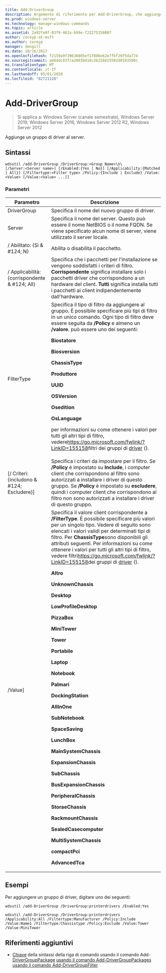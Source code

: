 ```yaml
---
title: Add-DriverGroup
description: Argomento di riferimento per Add-DriverGroup, che aggiunge un gruppo di driver al server.
ms.prod: windows-server
ms.technology: manage-windows-commands
ms.topic: article
ms.assetid: 2a92fe8f-03f9-462a-b99e-f23275259807
author: coreyp-at-msft
ms.author: coreyp
manager: dongill
ms.date: 10/16/2017
ms.openlocfilehash: f2159a9f39630805ef17886e62e7fbf29f5da774
ms.sourcegitcommit: ab64dc83fca28039416c26226815502d0193500c
ms.translationtype: MT
ms.contentlocale: it-IT
ms.lasthandoff: 05/01/2020
ms.locfileid: "82721128"
---
```

# <a name="add-drivergroup"></a>Add-DriverGroup

> Si applica a: Windows Server (canale semestrale), Windows Server 2019, Windows Server 2016, Windows Server 2012 R2, Windows Server 2012

Aggiunge un gruppo di driver al server.

## <a name="syntax"></a>Sintassi
```
wdsutil /add-DriverGroup /DriverGroup:<Group Name>\n\
[/Server:<Server name>] [/Enabled:{Yes | No}] [/Applicability:{Matched | All}] [/Filtertype:<Filter type> /Policy:{Include | Exclude} /Value:<Value> [/Value:<Value> ...]]
```
### <a name="parameters"></a>Parametri

|              Parametro              |                                                                                                                                                                                                                                                                                                                                                                                                                                                                                                                                                                                                     Descrizione                                                                                                                                                                                                                                                                                                                                                                                                                                                                                                                                                                                                      |
|-------------------------------------|----------------------------------------------------------------------------------------------------------------------------------------------------------------------------------------------------------------------------------------------------------------------------------------------------------------------------------------------------------------------------------------------------------------------------------------------------------------------------------------------------------------------------------------------------------------------------------------------------------------------------------------------------------------------------------------------------------------------------------------------------------------------------------------------------------------------------------------------------------------------------------------------------------------------------------------------------------------------------------------------------------------------------------------------------------------------------------------------------------------------------------------------------------------------------------------------------------------------|
|      DriverGroup<Group Name>      |                                                                                                                                                                                                                                                                                                                                                                                                                                                                                                                                                                                     Specifica il nome del nuovo gruppo di driver.                                                                                                                                                                                                                                                                                                                                                                                                                                                                                                                                                                                      |
|        Server<Server name>        |                                                                                                                                                                                                                                                                                                                                                                                                                                                                                                                                        Specifica il nome del server. Questo può essere il nome NetBIOS o il nome FQDN. Se viene specificato alcun nome di server, viene utilizzato il server locale.                                                                                                                                                                                                                                                                                                                                                                                                                                                                                                                                         |
|      / Abilitato: {Sì & #124; N}       |                                                                                                                                                                                                                                                                                                                                                                                                                                                                                                                                                                                           Abilita o disabilita il pacchetto.                                                                                                                                                                                                                                                                                                                                                                                                                                                                                                                                                                                           |
| / Applicabilità: {corrispondente & #124; All} |                                                                                                                                                                                                                                                                                                                                                                                                                                                                                        Specifica che i pacchetti per l'installazione se vengono soddisfatti i criteri di filtro. **Corrispondente** significa installare solo i pacchetti driver che corrispondono a un hardware del client. **Tutti** significa installa tutti i pacchetti ai client indipendentemente dall'hardware.                                                                                                                                                                                                                                                                                                                                                                                                                                                                                        |
|      FilterType<Filtertype>       |                                                                                                                                                                                                                                                                          Specifica il tipo di filtro da aggiungere al gruppo. È possibile specificare più tipi di filtro in un unico comando. Ogni tipo di filtro deve essere seguita da **/Policy** e almeno un **/valore**. <Filtertype>può essere uno dei seguenti:<p>**Biostatore**<p>**Biosversion**<p>**ChassisType**<p>**Produttore**<p>**UUID**<p>**OSVersion**<p>**Osedition**<p>**OsLanguage**<p>per informazioni su come ottenere i valori per tutti gli altri tipi di filtro, vedere<https://go.microsoft.com/fwlink/?LinkID=155158>filtri dei gruppi di [driver](https://go.microsoft.com/fwlink/?LinkID=155158) ().                                                                                                                                                                                                                                                                           |
| [/ Criteri: {includono & #124; Escludere}]  |                                                                                                                                                                                                                                                                                                                                                                                                                                                 Specifica i criteri da impostare per il filtro. Se **/Policy** è impostato su **Include**, i computer client che corrispondono al filtro sono autorizzati a installare i driver di questo gruppo. Se **/Policy** è impostato su **escludere**, quindi i computer client che corrispondono al filtro non sono autorizzati a installare i driver di questo gruppo.                                                                                                                                                                                                                                                                                                                                                                                                                                                 |
|          /Value<Value>]           | Specifica il valore client corrispondente a **/FilterType**. È possibile specificare più valori per un singolo tipo. Vedere di seguito sono elencati i valori validi per determinati tipi di filtro. Per **ChassisType**sono disponibili gli attributi seguenti. Per informazioni su come ottenere i valori per tutti gli altri tipi di filtro, vedere filtri<https://go.microsoft.com/fwlink/?LinkID=155158>dei gruppi di [driver](https://go.microsoft.com/fwlink/?LinkID=155158) ().<p>**Altro**<p>**UnknownChassis**<p>**Desktop**<p>**LowProfileDesktop**<p>**PizzaBox**<p>**MiniTower**<p>**Tower**<p>**Portabile**<p>**Laptop**<p>**Notebook**<p>**Palmari**<p>**DockingStation**<p>**AllInOne**<p>**SubNotebook**<p>**SpaceSaving**<p>**LunchBox**<p>**MainSystemChassis**<p>**ExpansionChassis**<p>**SubChassis**<p>**BusExpansionChassis**<p>**PeripheralChassis**<p>**StoraeChassis**<p>**RackmountChassis**<p>**SealedCasecomputer**<p>**MultiSystemChassis**<p>**compactPci**<p>**AdvancedTca** |

## <a name="examples"></a>Esempi
Per aggiungere un gruppo di driver, digitare uno dei seguenti:
```
wdsutil /add-DriverGroup /DriverGroup:printerdrivers /Enabled:Yes
```
```
wdsutil /add-DriverGroup /DriverGroup:printerdrivers /Applicability:All /Filtertype:Manufacturer /Policy:Include /Value:Name1 /Filtertype:Chassistype /Policy:Exclude /Value:Tower /Value:MiniTower
```
## <a name="additional-references"></a>Riferimenti aggiuntivi
- [Chiave](command-line-syntax-key.md)
della sintassi della riga di comando usando il comando Add-[DriverGroupPackage](using-the-add-drivergrouppackage-command.md)
[usando il comando Add-DriverGroupPackages](using-the-add-drivergrouppackages-command.md)
[usando il comando Add-DriverGroupFilter](using-the-add-drivergroupfilter-command.md)
